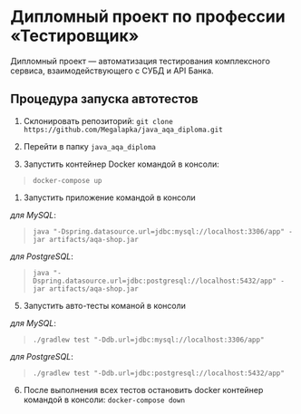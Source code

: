 # Дипломный проект по профессии «Тестировщик»

Дипломный проект — автоматизация тестирования комплексного сервиса, взаимодействующего с СУБД и API Банка.


## Процедура запуска автотестов

1. Склонировать репозиторий: 
`git clone https://github.com/Megalapka/java_aqa_diploma.git`

1. Перейти в папку `java_aqa_diploma`

1. Запустить контейнер Docker командой в консоли:
>`docker-compose up`

1. Запустить приложение командой в консоли

 *для MySQL*:
> `java "-Dspring.datasource.url=jdbc:mysql://localhost:3306/app" -jar artifacts/aqa-shop.jar`
 
 *для PostgreSQL*:
> `java "-Dspring.datasource.url=jdbc:postgresql://localhost:5432/app" -jar artifacts/aqa-shop.jar`

5. Запустить авто-тесты команой в консоли 

*для MySQL*:
> `./gradlew test "-Ddb.url=jdbc:mysql://localhost:3306/app"`

*для PostgreSQL*:
> `./gradlew test "-Ddb.url=jdbc:postgresql://localhost:5432/app"`

6. После выполнения всех тестов остановить docker контейнер командой в консоли: 
`docker-compose down`
